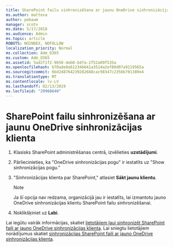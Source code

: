 ```yaml
---
title: SharePoint failu sinhronizēšana ar jaunu OneDrive sinhronizācijas klienta
ms.author: matteva
author: pebaum
manager: scotv
ms.date: 5/17/2018
ms.audience: Admin
ms.topic: article
ROBOTS: NOINDEX, NOFOLLOW
localization_priority: Normal
ms.collection: Adm_O365
ms.custom: Adm_O365
ms.assetid: 5ad2f1f2-9650-4eb0-b4fa-2f52a09f535a
ms.openlocfilehash: b70ade0a61234b641a3514a2ef80d07a9219565a
ms.sourcegitcommit: 6bd248764239282688cac98347c2356b701389e4
ms.translationtype: MT
ms.contentlocale: lv-LV
ms.lasthandoff: 02/13/2019
ms.locfileid: "29968640"
---
```

# <a name="sync-sharepoint-files-with-the-new-onedrive-sync-client"></a>SharePoint failu sinhronizēšana ar jaunu OneDrive sinhronizācijas klienta

1. Klasisks SharePoint administrēšanas centrā, izvēlieties **uzstādījumi**.
    
2. Pārliecinieties, ka "OneDrive sinhronizācijas pogu" ir iestatīts uz "Show sinhronizācijas pogu."
    
3. "Sinhronizācijas klienta par SharePoint," atlasiet **Sākt jaunu klientu**.
    
    > [!NOTE]
    > Ja šī opcija nav redzama, organizācijā jau ir iestatīts, lai izmantotu jauno OneDrive sinhronizācijas klientu SharePoint failu sinhronizēšanai. 
  
4. Noklikšķiniet uz **Labi**.
    
Lai iegūtu vairāk informācijas, skatiet [lietotājiem ļauj sinhronizēt SharePoint faili ar jauno OneDrive sinhronizācijas klienta](https://go.microsoft.com/fwlink/?linkid=866433). Lai sniegtu lietotājiem norādījumus skatiet [sinhronizācijas SharePoint faili ar jauno OneDrive sinhronizācijas klienta](https://go.microsoft.com/fwlink/?linkid=866427).
  

